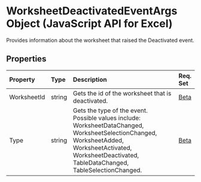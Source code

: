 # WorksheetDeactivatedEventArgs Object (JavaScript API for Excel)

Provides information about the worksheet that raised the Deactivated event.

## Properties

| Property	   | Type	|Description| Req. Set|
|:---------------|:--------|:----------|:----|
|WorksheetId|string|Gets the id of the worksheet that is deactivated.|[Beta](../requirement-sets/excel-api-requirement-sets.md)|
|Type|string|Gets the type of the event. Possible values include: WorksheetDataChanged, WorksheetSelectionChanged, WorksheetAdded, WorksheetActivated, WorksheetDeactivated, TableDataChanged, TableSelectionChanged.|[Beta](../requirement-sets/excel-api-requirement-sets.md)|

